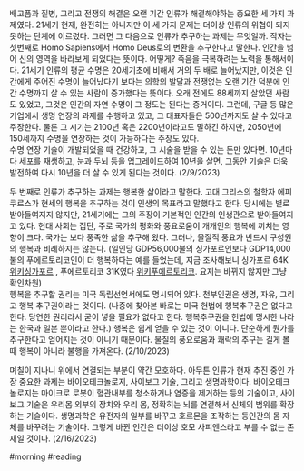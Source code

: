 배고픔과 질병, 그리고 전쟁의 해결은 오랜 기간 인류가 해결해야하는 중요한 세 가지 과제였다.
21세기 현재, 완전히는 아니지만 이 세 가지 문제는 더이상 인류의 위협이 되지 못하는 단계에 이르렀다.  그러면 그 다음으로 인류가 추구하는 과제는 무엇일까.  작자는 첫번째로 Homo Sapiens에서 Homo Deus로의 변환을 추구한다고 말한다.  인간을 넘어 신의 영역을 바라보게 되었다는 뜻이다. 
어떻게?  죽음을 극복하려는 노력을 통해서이다.
21세기 인류의 평균 수명은 20세기초에 비해서 거의 두 배로 늘어났지만, 이것은 인간에게 주어진 수명이 늘어났다기 보다는 의학의 발달과 전쟁없는 오랜 기간 덕분에 인간 수명까지 살 수 있는 사람이 증가했다는 뜻이다.   오래 전에도 88세까지 살았던 사람도 있었고, 그것은 인간의 자연 수명이 그 정도는 된다는 증거이다.
그런데, 구글 등 많은 기업에서 생명 연장의 과제를 수행하고 있고, 그 대표자들은 500년까지도 살 수 있다고 주장한다.  물론 그 시기는 2100년 혹은 2200년이라고도 말하긴 하지만, 2050년에 150세까지 수명을 연장하는 것이 가능하다는 주장도 있다.  
수명 연장 기술이 개발되었을 때 건강하고, 그 시술을 받을 수 있는 돈만 있다면.  10년마다 세포를 재생하고, 눈과 두뇌 등을 업그레이드하여 10년을 살면, 그동안 기술은 더욱 발전하여 다시 10년을 더 살 수 있게 된다는 것이다.  (2/9/2023)

두 번째로 인류가 추구하는 과제는 행복한 삶이라고 말한다.  고대 그리스의 철학자 에피쿠르스가 현세의 행복을 추구하는 것이 인생의 목표라고 말했다고 한다. 당시에는 별로 받아들여지지 않지만, 21세기에는 그의 주장이 기본적인 인간의 인생관으로 받아들여지고 있다.  현대 사회는 집단, 주로 국가의 평화와 풍요로움이 개개인의 행복에 끼치는 영향이 크다.   국가는 보다 풍족한 삶을 추구해 왔다.  그러나, 물질적 풍요가 반드시 구성원의 행복과 비례하지는 않는다.  (일인당 GDP56,000불의 싱가포르인보다 GDP14,000불의 푸에르토리코인이 더 행복하다는 예를 들었는데, 지금 조사해보니 싱가포르 64K [위키싱가포르](https://ko.wikipedia.org/wiki/%EC%8B%B1%EA%B0%80%ED%8F%AC%EB%A5%B4) , 푸에르토리코 31K였다 [위키푸에르토리코](https://ko.wikipedia.org/wiki/%ED%91%B8%EC%97%90%EB%A5%B4%ED%86%A0%EB%A6%AC%EC%BD%94).  요지는 바뀌지 않지만 그냥 확인차원)  
행복을 추구할 권리는 미국 독립선언서에도 명시되어 있다.  천부인권은 생명, 자유, 그리고 행복 추구권이라는 것이다.  (나중에 찾아본 바로는 미국 헌법에 행복추구권은 없다고 한다.  당연한 권리라서 굳이 넣을 필요가 없다고 한다.  행복추구권을 헌법에 명시한 나라는 한국과 일본 뿐이라고 한다.)
행복은 쉽게 얻을 수 있는 것이 아니다.  단순하게 뭔가를 추구한다고 얻어지는 것이 아니기 때문이다. 물질의 풍요로움과 쾌락의 추구는 길게 볼 때 행복이 아니라 불행을 가져온다. (2/10/2023)

며칠이 지나니 위에서 연결되는 부분이 약간 모호하다.
아무튼 인류가 현재 추진 중인 가장 중요한 과제는 바이오테크놀로지, 사이보그 기술, 그리고 생명과학이다.
바이오테크놀로지는 마이크로 로봇이 혈관내부를 청소하거나 염증을 제거하는 등의 기술이고, 사이보그 기술은 우리몸 외부의 장치와 우리 몸, 정확히는 뇌를 연결해서 신체의 범위를 확장하는 기술이다.  생명과학은 유전자의 일부를 바꾸고 호르몬을 조작하는 등인간의 몸 자체를 바꾸려는 기술이다.  그렇게 바뀐 인간은 더이상 호모 사피엔스라고 부를 수 없는 존재일 것이다. (2/16/2023)


#morning #reading